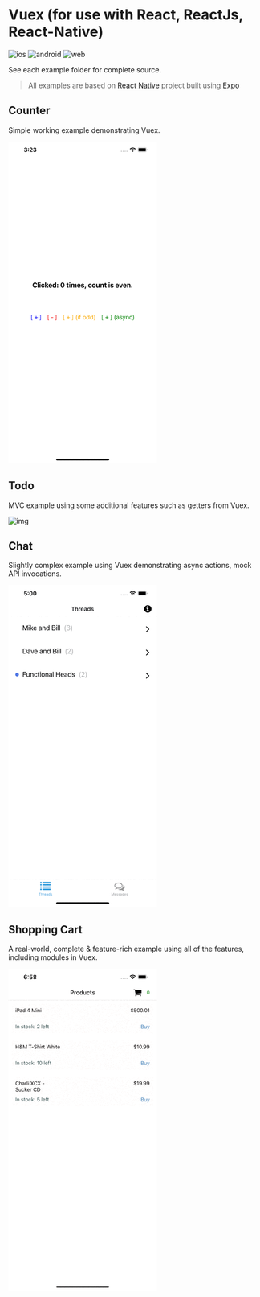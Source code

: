 # Vuex (for use with React, ReactJs, React-Native)
![ios](https://img.shields.io/badge/iOS-4630EB.svg?style=flat-square&logo=APPLE&labelColor=999999&logoColor=fff)
![android](https://img.shields.io/badge/Android-4630EB.svg?style=flat-square&logo=ANDROID&labelColor=A4C639&logoColor=fff)
![web](https://img.shields.io/badge/web-4630EB.svg?style=flat-square&logo=GOOGLE-CHROME&labelColor=4285F4&logoColor=fff)

See each example folder for complete source. 

> All examples are based on [React Native](https://reactnative.dev/) project built using [Expo](https://docs.expo.dev/)

## Counter

Simple working example demonstrating Vuex.

![img](public/counter-example.gif)

## Todo

MVC example using some additional features such as getters from Vuex.

![img](public/todomvc-example.gif)

## Chat

Slightly complex example using Vuex demonstrating async actions, mock API invocations.

![img](public/chat-example.gif)

## Shopping Cart

A real-world, complete & feature-rich example using all of the features, including modules in Vuex.

![img](public/shopping-cart-example.gif)